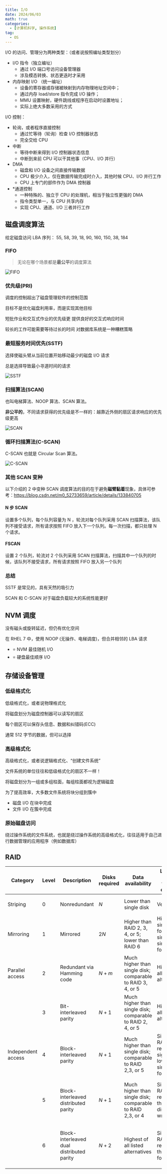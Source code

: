 ```yaml
---
title: I/O
date: 2024/06/03
math: true
categories:
  - [计算机科学, 操作系统]
tag:
  - OS
---
```


I/O 的访问、管理分为两种类型：（或者说按照编址类型划分）

- I/O 指令（独立编址）
  - 通过 I/O 端口号访问设备管理器
  - 涉及模态转换、状态更迭时才采用
- 内存映射 I/O （统一编址）
  - 设备的寄存器或存储被映射到内存物理地址空间中；
  - 通过内存 load/store 指令完成 I/O 操作；
  - MMU 设置映射，硬件跳线或程序在启动时设置地址；
  - 实际上绝大多数采用的方式

I/O 控制：

- 轮询，或者程序直接控制
  - 通过忙等待（轮询）检查 I/O 控制器状态
  - 完全交给 CPU
- 中断
  - 等待中断来得到 I/O 控制器状态信息
  - 中断到来前 CPU 可以干其他事（CPU、I/O 并行）
- DMA
  - 磁盘和 I/O 设备之间直接传输数据
  - CPU 极少介入，仅在数据传输完成时介入，其他时候 CPU、I/O 并行工作
  - CPU 上专门的部件作为 DMA 控制器
- \*通道控制
  - 一种特殊的、独立于 CPU 的处理机，相当于独立性更强的 DMA
  - 指令类型单一，与 CPU 共享内存
  - 实现 CPU、通道、I/O 三者并行工作

## 磁盘调度算法

给定磁盘访问 LBA 序列： 55, 58, 39, 18, 90, 160, 150, 38, 184

### FIFO

> 无论在哪个场景都是**最公平**的调度算法

![FIFO](../../assets/cs/os/lvm/FIFO.png)

### 优先级(PRI)

调度的控制超出了磁盘管理软件的控制范围

目标不是优化磁盘利用率，而是实现其他目标

短批作业和交互式作业的优先级更
提供良好的交互式响应时间

较长的工作可能需要等待过长的时间
对数据库系统是一种糟糕策略

### 最短服务时间优先(SSTF)

选择使磁头臂从当前位置开始移动最少的磁盘 I/O 请求

总是选择导致最小寻道时间的请求

![SSTF](../../assets/cs/os/lvm/SSTF.png)

### 扫描算法(SCAN)

也叫电梯算法、NOOP 算法、SCAN 算法。

**非公平的**，不同请求获得的优先级是不一样的：越靠近外侧的扇区请求响应的优先级更高

![SCAN](../../assets/cs/os/lvm/SCAN.png)

### 循环扫描算法(C-SCAN)

C-SCAN 也就是 Circular Scan 算法。

![C-SCAN](../../assets/cs/os/lvm/C-SCAN.png)

### 其他 SCAN 变种

以下介绍的 2 中变种 SCAN 调度算法的目的在于避免**磁臂黏着**现象，具体可参考：https://blog.csdn.net/m0_52733659/article/details/133840705

#### N 步 SCAN

设置多个队列，每个队列容量为 N ，轮流对每个队列采用 SCAN 扫描算法，该队列不接受请求，所有请求按照 FIFO 放入下一个队列。每一次扫描，都只处理 N 个请求。

#### FSCAN

设置 2 个队列，轮流对 2 个队列采用 SCAN 扫描算法，扫描其中一个队列的时候，该队列不接受请求，所有请求按照 FIFO 放入另一个队列

### 总结

SSTF 是常见的，具有天然的吸引力

SCAN 和 C-SCAN 对于磁盘负载较大的系统性能更好

## NVM 调度

没有磁头或旋转延迟，但仍有优化空间

在 RHEL 7 中，使用 NOOP (无操作、电梯调度)，但合并相邻的 LBA 请求

- :star: NVM 最佳随机 I/O
- :star: 硬盘最佳顺序 I/O

## 存储设备管理

### 低级格式化

低级格式化，或者说物理格式化

将磁盘划分为磁盘控制器可以读写的扇区

每个扇区可以保存头信息、数据和纠错码(ECC)

通常 512 字节的数据，但可以选择

### 高级格式化

高级格式化，或者说逻辑格式化、“创建文件系统”

文件系统的单位往往和低级格式化的扇区不一样！

将磁盘划分为一组或多组柱面，每组柱面都视为逻辑磁盘

为了提高效率，大多数文件系统将块分组到簇中

- 磁盘 I/O 在块中完成
- 文件 I/O 在簇中完成

### 原始磁盘访问

绕过操作系统的文件系统，也就是绕过操作系统的高级格式化，往往适用于自己进行数据管理的应用程序（例如数据库）

## RAID

| Category           | Level | Description                               | Disks required | Data availability                                           | Large I/O data transfer capacity                                           | Small I/O request rate                                                       |
| ------------------ | ----- | ----------------------------------------- | -------------- | ----------------------------------------------------------- | -------------------------------------------------------------------------- | ---------------------------------------------------------------------------- |
| Striping           | 0     | Nonredundant                              | $N$            | Lower than single disk                                      | Very high                                                                  | Very high for both read and write                                            |
| Mirroring          | 1     | Mirrored                                  | $2N$           | Higher than RAID 2, 3, 4, or 5; lower than RAID 6           | Higher than single disk for read; similar to single disk for write         | Up to twice that of a single disk for read; similar to single disk for write |
| Parallel access    | 2     | Redundant via Hamming code                | $N+m$          | Much higher than single disk; comparable to RAID 3, 4, or 5 | Highest of all listed alternatives                                         | Approximately twice that of a single disk                                    |
|                    | 3     | Bit-interleaved parity                    | $N+1$          | Much higher than single disk; comparable to RAID 2, 4, or 5 | Highest of all listed alternatives                                         | Approximately twice that of a single disk                                    |
| Independent access | 4     | Block-interleaved parity                  | $N+1$          | Much higher than single disk; comparable to RAID 2,3, or 5  | Similar to RAID O for read; significantly lower than single disk for write | Similar to RAID 0 for read; significantly lower than single disk for write   |
|                    | 5     | Block-interleaved distributed parity      | $N+1$          | Much higher than single disk; comparable to RAID 2,3, or 4  | Similar to RAID 0 for read; lower than single disk for write               | Similar to RAID 0 for read; generally lower than single disk for write       |
|                    | 6     | Block-interleaved dual distributed parity | $N+2$          | Highest of all listed alternatives                          | Similar to RAID 0 for read; lower than RAID 5 for write                    | Similar to RAID 0 for read; significantly lower than RAID 5 for write        |
